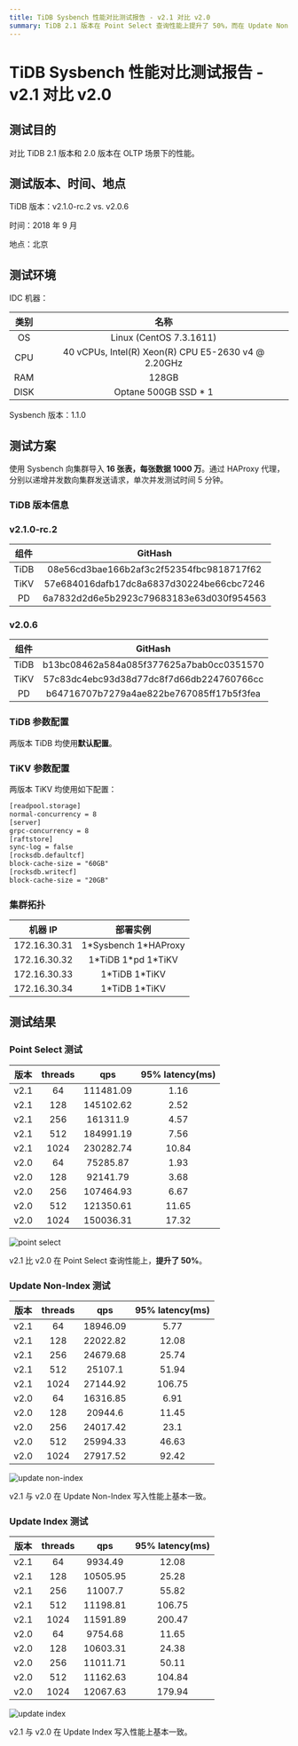 ```yaml
---
title: TiDB Sysbench 性能对比测试报告 - v2.1 对比 v2.0
summary: TiDB 2.1 版本在 Point Select 查询性能上提升了 50%，而在 Update Non-Index 和 Update Index 写入性能上与 2.0 版本基本一致。
---
```


# TiDB Sysbench 性能对比测试报告 - v2.1 对比 v2.0

## 测试目的

对比 TiDB 2.1 版本和 2.0 版本在 OLTP 场景下的性能。

## 测试版本、时间、地点

TiDB 版本：v2.1.0-rc.2 vs. v2.0.6

时间：2018 年 9 月

地点：北京

## 测试环境

IDC 机器：

| 类别 | 名称 |
| :-: | :-: |
| OS | Linux (CentOS 7.3.1611) |
| CPU | 40 vCPUs, Intel(R) Xeon(R) CPU E5-2630 v4 @ 2.20GHz |
| RAM | 128GB |
| DISK | Optane 500GB SSD \* 1 |

Sysbench 版本：1.1.0

## 测试方案

使用 Sysbench 向集群导入 **16 张表，每张数据 1000 万**。通过 HAProxy 代理，分别以递增并发数向集群发送请求，单次并发测试时间 5 分钟。

### TiDB 版本信息

### v2.1.0-rc.2

| 组件 | GitHash |
| :-: | :-: |
| TiDB | 08e56cd3bae166b2af3c2f52354fbc9818717f62 |
| TiKV | 57e684016dafb17dc8a6837d30224be66cbc7246 |
| PD | 6a7832d2d6e5b2923c79683183e63d030f954563 |

### v2.0.6

| 组件 | GitHash |
| :-: | :-: |
| TiDB | b13bc08462a584a085f377625a7bab0cc0351570 |
| TiKV | 57c83dc4ebc93d38d77dc8f7d66db224760766cc |
| PD | b64716707b7279a4ae822be767085ff17b5f3fea |

### TiDB 参数配置

两版本 TiDB 均使用**默认配置**。

### TiKV 参数配置

两版本 TiKV 均使用如下配置：

```txt
[readpool.storage]
normal-concurrency = 8
[server]
grpc-concurrency = 8
[raftstore]
sync-log = false
[rocksdb.defaultcf]
block-cache-size = "60GB"
[rocksdb.writecf]
block-cache-size = "20GB"
```

### 集群拓扑

| 机器 IP | 部署实例 |
| :-: | :-: |
| 172.16.30.31 | 1\*Sysbench 1\*HAProxy |
| 172.16.30.32 | 1\*TiDB 1\*pd 1\*TiKV |
| 172.16.30.33 | 1\*TiDB 1\*TiKV |
| 172.16.30.34 | 1\*TiDB 1\*TiKV |

## 测试结果

### Point Select 测试

| 版本 | threads | qps | 95% latency(ms) |
| :-: | :-: | :-: | :-: |
| v2.1 | 64   | 111481.09 | 1.16  |
| v2.1 | 128  | 145102.62 | 2.52  |
| v2.1 | 256  | 161311.9  | 4.57  |
| v2.1 | 512  | 184991.19 | 7.56  |
| v2.1 | 1024 | 230282.74 | 10.84 |
| v2.0 | 64   | 75285.87  | 1.93  |
| v2.0 | 128  | 92141.79  | 3.68  |
| v2.0 | 256  | 107464.93 | 6.67  |
| v2.0 | 512  | 121350.61 | 11.65 |
| v2.0 | 1024 | 150036.31 | 17.32 |

![point select](https://docs-download.pingcap.com/media/images/docs-cn/sysbench_v3_point_select.png)

v2.1 比 v2.0 在 Point Select 查询性能上，**提升了 50%**。

### Update Non-Index 测试

| 版本 | threads | qps | 95% latency(ms) |
| :-: | :-: | :-: | :-: |
| v2.1 | 64   | 18946.09 | 5.77   |
| v2.1 | 128  | 22022.82 | 12.08  |
| v2.1 | 256  | 24679.68 | 25.74  |
| v2.1 | 512  | 25107.1  | 51.94  |
| v2.1 | 1024 | 27144.92 | 106.75 |
| v2.0 | 64   | 16316.85 | 6.91   |
| v2.0 | 128  | 20944.6  | 11.45  |
| v2.0 | 256  | 24017.42 | 23.1   |
| v2.0 | 512  | 25994.33 | 46.63  |
| v2.0 | 1024 | 27917.52 | 92.42  |

![update non-index](https://docs-download.pingcap.com/media/images/docs-cn/sysbench_v3_update_non_index.png)

v2.1 与 v2.0 在 Update Non-Index 写入性能上基本一致。

### Update Index 测试

| 版本 | threads | qps | 95% latency(ms) |
| :-: | :-: | :-: | :-: |
| v2.1 | 64   | 9934.49  | 12.08  |
| v2.1 | 128  | 10505.95 | 25.28  |
| v2.1 | 256  | 11007.7  | 55.82  |
| v2.1 | 512  | 11198.81 | 106.75 |
| v2.1 | 1024 | 11591.89 | 200.47 |
| v2.0 | 64   | 9754.68  | 11.65  |
| v2.0 | 128  | 10603.31 | 24.38  |
| v2.0 | 256  | 11011.71 | 50.11  |
| v2.0 | 512  | 11162.63 | 104.84 |
| v2.0 | 1024 | 12067.63 | 179.94 |

![update index](https://docs-download.pingcap.com/media/images/docs-cn/sysbench_v3_update_index.png)

v2.1 与 v2.0 在 Update Index 写入性能上基本一致。
